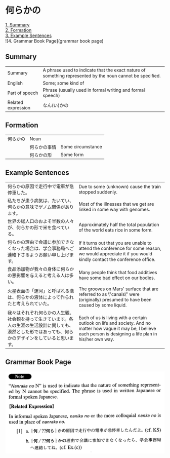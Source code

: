 # 何らかの

[1. Summary](#summary)<br>
[2. Formation](#formation)<br>
[3. Example Sentences](#example-sentences)<br>
![4. Grammar Book Page](grammar book page)<br>


## Summary

<table><tr>   <td>Summary</td>   <td>A phrase used to indicate that the exact nature of something represented by the noun cannot be speciﬁed.</td></tr><tr>   <td>English</td>   <td>Some; some kind of</td></tr><tr>   <td>Part of speech</td>   <td>Phrase (usually used in formal writing and formal speech)</td></tr><tr>   <td>Related expression</td>   <td>なん(い)かの</td></tr></table>

## Formation

<table class="table"><tbody><tr class="tr head"><td class="td"><span class="concept">何らかの</span></td><td class="td"><span class="concept"></span><span>Noun</span></td><td class="td"></td></tr><tr class="tr"><td class="td"></td><td class="td"><span class="concept">何らかの</span><span>事情</span></td><td class="td"><span>Some circumstance</span></td></tr><tr class="tr"><td class="td"></td><td class="td"><span class="concept">何らかの</span><span>形</span></td><td class="td"><span>Some form</span></td></tr></tbody></table>

## Example Sentences

<table><tr>   <td>何らかの原因で走行中で電車が急停車した。</td>   <td>Due to some (unknown) cause the train stopped suddenly.</td></tr><tr>   <td>私たちが患う病気は、たいてい、何らかの意味でゲノム関係があります。</td>   <td>Most of the illnesses that we get are linked in some way with genomes.</td></tr><tr>   <td>世界の総人口のおよそ半数の人々が、何らかの形で米を食べている。</td>   <td>Approximately half the total population of the world eats rice in some form.</td></tr><tr>   <td>何らかの理由で会議に参加できなくなった場合は、学会事務局へご連絡下さるようお願い申し上げます。</td>   <td>If it turns out that you are unable to attend the conference for some reason, we would appreciate it if you would kindly contact the conference ofﬁce.</td></tr><tr>   <td>食品添加物が我々の身体に何らかの悪影響を与えると考える人は多い。</td>   <td>Many people think that food additives have some bad effect on our bodies.</td></tr><tr>   <td>火星表面の「運河」と呼ばれる溝は、何らかの液体によって作られたと考えられていた。</td>   <td>The grooves on Mars' surface that are referred to as \"canals\" were (originally) presumed to have been caused by some liquid.</td></tr><tr>   <td>我々はそれぞれ何らかの人生観、社会観を持って生きています。各人の生涯の生活設計に関しても、漠然とした形ではあっても、何らかのデザインをしていると思います。</td>   <td>Each of us is living with a certain outlook on life and society. And no matter how vague it may be, I believe each person is designing a life plan in his/her own way.</td></tr></table>

## Grammar Book Page

![](../img/Advanced何らかの.png)

